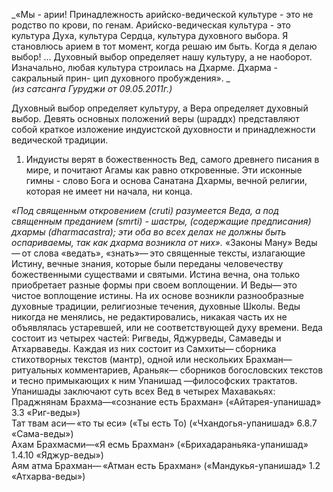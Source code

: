 _«Мы - арии! Принадлежность арийско-ведической культуре - это не родство по крови, по генам. Арийско-ведическая культура - это культура Духа, культура Сердца, культура духовного выбора. Я становлюсь арием в тот момент, когда решаю им быть. Когда я делаю выбор! … Духовный выбор определяет нашу культуру, а не наоборот. Изначально, любая культура строилась на Дхарме. Дхарма - сакральный прин- цип духовного пробуждения». _  
_(из сатсанга Гуруджи от 09.05.2011г.)_


Духовный выбор определяет культуру, а Вера определяет духовный выбор. Девять основных положений веры (шраддх) представляют собой краткое изложение индуистской духовности и принадлежности ведической традиции. 


1. Индуисты верят в божественность Вед, самого древнего писания в мире, и почитают Агамы как равно откровенные. Эти исконные гимны - слово Бога и основа Санатана Дхармы, вечной религии, которая не имеет ни начала, ни конца. 


_«Под священным откровением (cruti) разумеется Веда, а под священным преданием (smrti) - шастры, (содержащие предписания) дхармы (dharmacastra); эти оба во всех делах не должны быть оспариваемы, так как дхарма возникла от них»._ «Законы Ману» Веды— ​от слова «ведать», «знать»— ​это священные тексты, излагающие Истину, вечные знания, которые были переданы человечеству божественными существами и святыми. Истина вечна, она только приобретает разные формы при своем воплощении. И Веды— ​это чистое воплощение истины. На их основе возникли разнообразные духовные традиции, религиозные течения, духовные Школы. Веды никогда не менялись, не редактировались, никакая часть их не объявлялась устаревшей, или не соответствующей духу времени. Веда состоит из четырех частей: Ригведы, Яджурведы, Самаведы и Атхарваведы. Каждая из них состоит из Самхиты— ​сборника стихотворных текстов (мантр), одной или нескольких Брахман— ​ритуальных комментариев, Араньяк— сборников богословских текстов и тесно примыкающих к ним Упанишад —философских трактатов. Упанишады заключают суть всех Вед в четырех Махавакьях:  
Праджнянам Брахма—«сознание есть Брахман» («Айтарея-упанишад» 3.3 «Риг-веды»)   
Тат твам аси— ​«то ты еси» («Ты есть То) («Чхандогья-упанишад» 6.8.7 «Сама-веды»)  
Ахам Брахмасми—«Я есмь Брахман» («Брихадараньяка-упанишад» 1.4.10 «Яджур-веды»)  
Аям атма Брахман— ​«Атман есть Брахман» («Мандукья-упанишад» 1.2 «Атхарва-веды»)  
